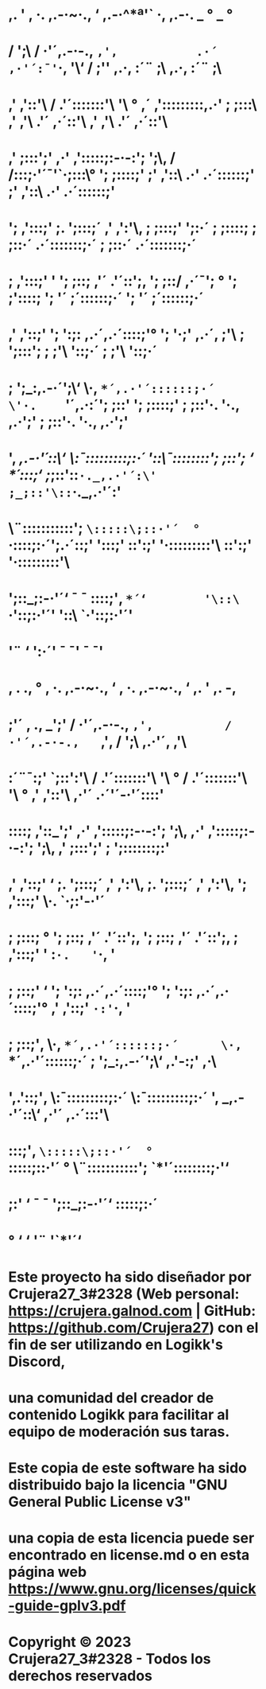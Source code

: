 #
#         ,.  '              , ·. ,.-·~·.,   ‘              ,.-·^*ª'` ·,              ,.-·.                          _  °                       _  °  
#       /   ';\             /  ·'´,.-·-.,   `,'‚           .·´ ,·'´:¯'`·,  '\‘          /    ;'\'         ,.·,       :´¨   ;\         ,.·,       :´¨   ;\   
#     ,'   ,'::'\           /  .'´\:::::::'\   '\ °       ,´  ,'\:::::::::\,.·\'        ;    ;:::\      ,'   ,'\     .'´ ,·´::'\      ,'   ,'\     .'´ ,·´::'\  
#    ,'    ;:::';'       ,·'  ,'::::\:;:-·-:';  ';\‚      /   /:::\;·'´¯'`·;\:::\°     ';    ;::::;'     ;'  ,'::\ .·' .·´::::::;'     ;'  ,'::\ .·' .·´::::::;' 
#    ';   ,':::;'       ;.   ';:::;´       ,'  ,':'\‚    ;   ;:::;'          '\;:·´      ;   ;::::;      ;  ;::·´ .·´:::::::;·´      ;  ;::·´ .·´:::::::;·´  
#    ;  ,':::;' '        ';   ;::;       ,'´ .'´\::';‚  ';   ;::/      ,·´¯';  °       ';  ;'::::;      ';  '´   ;´::::::;·´         ';  '´   ;´::::::;·´      
#   ,'  ,'::;'           ';   ':;:   ,.·´,.·´::::\;'°  ';   '·;'   ,.·´,    ;'\         ;  ';:::';       ;  ;'\   '\::;·´             ;  ;'\   '\::;·´          
#   ;  ';_:,.-·´';\‘     \·,   `*´,.·'´::::::;·´     \'·.    `'´,.·:´';   ;::\'       ';  ;::::;'     ;  ;:\:'·.  '·., ,.·';'       ;  ;:\:'·.  '·., ,.·';'     
#   ',   _,.-·'´:\:\‘     \\:¯::\:::::::;:·´         '\::\¯::::::::';   ;::'; ‘      \*´\:::;‘     ;_;::'\::`·._,.·'´:\'       ;_;::'\::`·._,.·'´:\'     
#    \¨:::::::::::\';      `\:::::\;::·'´  °            `·:\:::;:·´';.·´\::;'          '\::\:;'      \::'\:;' '·::\::\:::::'\      \::'\:;' '·::\::\:::::'\    
#     '\;::_;:-·'´‘            ¯                           ¯      \::::\;'‚            `*´‘        '\::\     `·'\::\;:·'´'       '\::\     `·'\::\;:·'´'    
#       '¨                      ‘                                    '\:·´'                            ¯          ¯'              ¯          ¯'         
#         ,  . .,  °           , ·. ,.-·~·.,   ‘           , ·. ,.-·~·.,   ‘             ,.  '                    ,. -,    
#   ;'´    ,   ., _';\'        /  ·'´,.-·-.,   `,'‚          /  ·'´,.-·-.,   `,'‚           /   ';\              ,.·'´,    ,'\   
#   \:´¨¯:;'   `;::'\:'\      /  .'´\:::::::'\   '\ °       /  .'´\:::::::'\   '\ °       ,'   ,'::'\         ,·'´ .·´'´-·'´::::\' 
#     \::::;   ,'::_'\;'   ,·'  ,'::::\:;:-·-:';  ';\‚    ,·'  ,'::::\:;:-·-:';  ';\‚      ,'    ;:::';'       ;    ';:::\::\::;:'  
#         ,'  ,'::;'  ‘    ;.   ';:::;´       ,'  ,':'\‚  ;.   ';:::;´       ,'  ,':'\‚     ';   ,':::;'        \·.    `·;:'-·'´     
#         ;  ;:::;  °     ';   ;::;       ,'´ .'´\::';‚  ';   ;::;       ,'´ .'´\::';‚    ;  ,':::;' '         \:`·.   '`·,  '     
#         ;  ;::;'  ‘      ';   ':;:   ,.·´,.·´::::\;'°  ';   ':;:   ,.·´,.·´::::\;'°   ,'  ,'::;'              `·:'`·,   \'      
#         ;  ;::;'‚         \·,   `*´,.·'´::::::;·´      \·,   `*´,.·'´::::::;·´      ;  ';_:,.-·´';\‘        ,.'-:;'  ,·\     
#         ',.'\::;'‚          \\:¯::\:::::::;:·´          \\:¯::\:::::::;:·´         ',   _,.-·'´:\:\‘  ,·'´     ,.·´:::'\    
#          \::\:;'‚           `\:::::\;::·'´  °            `\:::::\;::·'´  °           \¨:::::::::::\';   \`*'´\::::::::;·'‘   
#           \;:'      ‘           ¯                           ¯                       '\;::_;:-·'´‘      \::::\:;:·´        
#             °                   ‘                            ‘                         '¨                 '`*'´‘            
#
# Este proyecto ha sido diseñador por Crujera27_3#2328 (Web personal: https://crujera.galnod.com | GitHub: https://github.com/Crujera27) con el fin de ser utilizando en Logikk's Discord, 
# una comunidad del creador de contenido Logikk para facilitar al equipo de moderación sus taras.
# Este copia de este software ha sido distribuido bajo la licencia "GNU General Public License v3" 
# una copia de esta licencia puede ser encontrado en license.md o en esta página web https://www.gnu.org/licenses/quick-guide-gplv3.pdf
# Copyright © 2023 Crujera27_3#2328 - Todos los derechos reservados